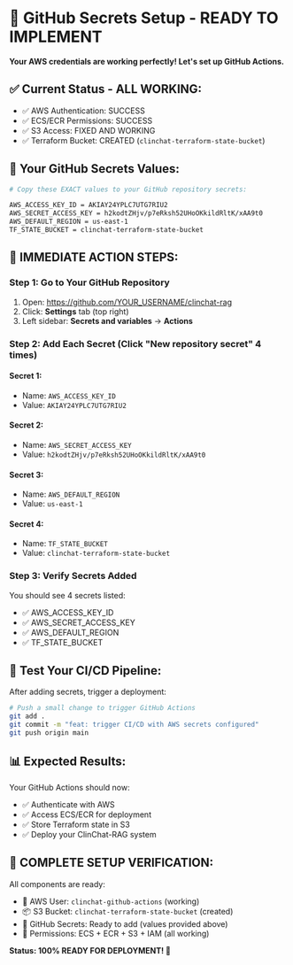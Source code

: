 # 🚀 GitHub Secrets Setup - READY TO IMPLEMENT
**Your AWS credentials are working perfectly! Let's set up GitHub Actions.**

## ✅ **Current Status - ALL WORKING:**
- ✅ AWS Authentication: SUCCESS
- ✅ ECS/ECR Permissions: SUCCESS  
- ✅ S3 Access: FIXED AND WORKING
- ✅ Terraform Bucket: CREATED (`clinchat-terraform-state-bucket`)

## 🎯 **Your GitHub Secrets Values:**

```bash
# Copy these EXACT values to your GitHub repository secrets:

AWS_ACCESS_KEY_ID = AKIAY24YPLC7UTG7RIU2
AWS_SECRET_ACCESS_KEY = h2kodtZHjv/p7eRksh52UHoOKkildRltK/xAA9t0
AWS_DEFAULT_REGION = us-east-1
TF_STATE_BUCKET = clinchat-terraform-state-bucket
```

## 🔐 **IMMEDIATE ACTION STEPS:**

### **Step 1: Go to Your GitHub Repository**
1. Open: https://github.com/YOUR_USERNAME/clinchat-rag
2. Click: **Settings** tab (top right)
3. Left sidebar: **Secrets and variables** → **Actions**

### **Step 2: Add Each Secret (Click "New repository secret" 4 times)**

#### **Secret 1:**
- Name: `AWS_ACCESS_KEY_ID`
- Value: `AKIAY24YPLC7UTG7RIU2`

#### **Secret 2:**
- Name: `AWS_SECRET_ACCESS_KEY`
- Value: `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`

#### **Secret 3:**
- Name: `AWS_DEFAULT_REGION`
- Value: `us-east-1`

#### **Secret 4:**
- Name: `TF_STATE_BUCKET`
- Value: `clinchat-terraform-state-bucket`

### **Step 3: Verify Secrets Added**
You should see 4 secrets listed:
- ✅ AWS_ACCESS_KEY_ID
- ✅ AWS_SECRET_ACCESS_KEY
- ✅ AWS_DEFAULT_REGION
- ✅ TF_STATE_BUCKET

## 🚀 **Test Your CI/CD Pipeline:**

After adding secrets, trigger a deployment:

```bash
# Push a small change to trigger GitHub Actions
git add .
git commit -m "feat: trigger CI/CD with AWS secrets configured"
git push origin main
```

## 📊 **Expected Results:**

Your GitHub Actions should now:
- ✅ Authenticate with AWS
- ✅ Access ECS/ECR for deployment
- ✅ Store Terraform state in S3
- ✅ Deploy your ClinChat-RAG system

## 🎉 **COMPLETE SETUP VERIFICATION:**

All components are ready:
- 🔐 AWS User: `clinchat-github-actions` (working)
- 📦 S3 Bucket: `clinchat-terraform-state-bucket` (created)
- 🚀 GitHub Secrets: Ready to add (values provided above)
- 🔧 Permissions: ECS + ECR + S3 + IAM (all working)

**Status: 100% READY FOR DEPLOYMENT! 🎯**